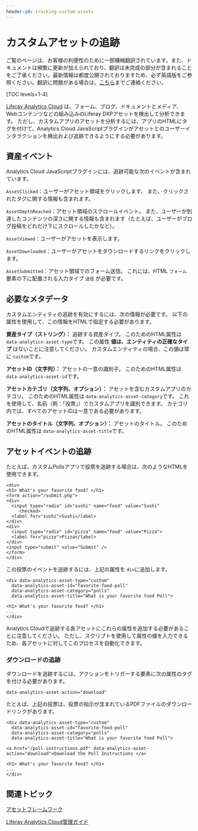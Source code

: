 ```yaml
---
header-id: tracking-custom-assets
---
```


# カスタムアセットの追跡

<p class="alert alert-info"><span class="wysiwyg-color-blue120">ご覧のページは、お客様の利便性のために一部機械翻訳されています。また、ドキュメントは頻繁に更新が加えられており、翻訳は未完成の部分が含まれることをご了承ください。最新情報は都度公開されておりますため、必ず英語版をご参照ください。翻訳に問題がある場合は、<a href="mailto:support-content-jp@liferay.com">こちら</a>までご連絡ください。</span></p>

[TOC levels=1-4]

[Liferay Analytics Cloud](https://help.liferay.com/hc/en-us/categories/360000608871-Liferay-Analytics-Cloud-Admin-Guide) は、フォーム、ブログ、ドキュメントとメディア、Webコンテンツなどの組み込みのLiferay DXPアセットを検出して分析できます。 ただし、カスタムアプリのアセットを分析するには、アプリのHTMLにタグを付けて、Analytics Cloud JavaScriptプラグインがアセットとのユーザーインタラクションを検出および追跡できるようにする必要があります。

## 資産イベント

Analytics Cloud JavaScriptプラグインには、追跡可能な次のイベントが含まれています。

`AssetClicked`：ユーザーがアセット領域をクリックします。 また、クリックされたタグに関する情報も含まれます。

`AssetDepthReached`：アセット領域のスクロールイベント。 また、ユーザーが到達したコンテンツの深さに関する情報も含まれます（たとえば、ユーザーがブログ投稿をどれだけ下にスクロールしたかなど）。

`AssetViewed`：ユーザーがアセットを表示します。

`AssetDownloaded`：ユーザーがアセットをダウンロードするリンクをクリックします。

`AssetSubmitted`：アセット領域でのフォーム送信。 これには、HTML `フォーム` 要素の下に配置される入力タイプ `送信` が必要です。

## 必要なメタデータ

カスタムエンティティの追跡を有効にするには、次の情報が必要です。 以下の属性を使用して、この情報をHTMLで指定する必要があります。

**資産タイプ（ストリング）：** 追跡する資産タイプ。 このためのHTML属性は `data-analytics-asset-type`です。 この属性 **値は、エンティティの正確なタイプ** はないことに注意してください。 カスタムエンティティの場合、この値は常に `custom`です。

**アセットID（文字列）：** アセットの一意の識別子。 このためのHTML属性は `data-analytics-asset-id`です。

**アセットカテゴリ（文字列、オプション）：** アセットを含むカスタムアプリのカテゴリ。 このためのHTML属性は `data-analytics-asset-category`です。 これを使用して、名前（例：「投票」）でカスタムアプリを識別できます。 カテゴリ内では、すべてのアセットIDは一意である必要があります。

**アセットのタイトル（文字列、オプション）：** アセットのタイトル。 このためのHTML属性は `data-analytics-asset-title`です。

## アセットイベントの追跡

たとえば、カスタムPollsアプリで投票を追跡する場合は、次のようなHTMLを使用できます。

    <div>
    <h1> What's your favorite food? </h1>
    <form action="/submit.php">
    <div>
      <input type="radio" id="sushi" name="food" value="Sushi"
         checked>
      <label for="sushi">Sushi</label>
    </div>
    <div>
      <input type="radio" id="pizza" name="food" value="Pizza">
      <label for="pizza">Pizza</label>
    </div>
    <input type="submit" value="Submit" />
    </form>
    </div>

この投票のイベントを追跡するには、上記の属性を `div`に追加します。

    <div data-analytics-asset-type="custom"
      data-analytics-asset-id="favorite-food-poll"
      data-analytics-asset-category="polls"
      data-analytics-asset-title="What is your favorite food Poll">
    
    <h1> What's your favorite food? </h1>
    ...
    </div>

Analytics Cloudで追跡する各アセットにこれらの属性を追加する必要があることに注意してください。 ただし、スクリプトを使用して属性の値を入力できるため、各アセットに対してこのプロセスを自動化できます。

### ダウンロードの追跡

ダウンロードを追跡するには、アクションをトリガーする要素に次の属性のタグを付ける必要があります。

    data-analytics-asset-action="download"

たとえば、上記の投票は、投票の指示が含まれているPDFファイルのダウンロードリンクがあります。

    <div data-analytics-asset-type="custom"
      data-analytics-asset-id="favorite-food-poll"
      data-analytics-asset-category="polls"
      data-analytics-asset-title="What is your favorite food Poll">
    
    <a href="/poll-instructions.pdf" data-analytics-asset-action="download">Download the Poll Instructions </a>
    
    <h1> What's your favorite food? </h1>
    ...
    </div>

## 関連トピック

[アセットフレームワーク](/docs/7-1/tutorials/-/knowledge_base/t/asset-framework)

[Liferay Analytics Cloud管理ガイド](https://help.liferay.com/hc/en-us/categories/360000608871-Liferay-Analytics-Cloud-Admin-Guide)
